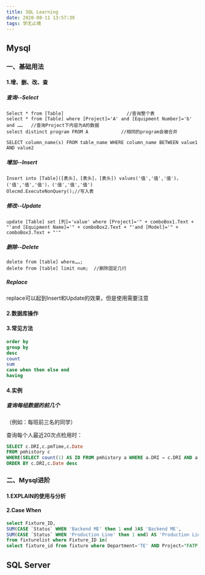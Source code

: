 ```yaml
---
title: SQL Learning
date: 2020-08-11 13:57:39
tags: 学无止境
---
```

## Mysql

### 一、基础用法

#### 1.增、删、改、查

##### 查询--Select

```mysql
Select * from [Table]                       //查询整个表
select * from [Table] where [Project]='A' and [Equipment Number]='b' and ……   //查询Project下内容为A的数据
select distinct program FROM A            //相同的program会被合并

SELECT column_name(s) FROM table_name WHERE column_name BETWEEN value1 AND value2
```

##### 增加--Insert

```mysql
Insert into [Table]([表头]，[表头]，[表头]) values('值','值','值')，('值','值','值')，('值','值','值')    
Olecmd.ExecuteNonQuery();//写入表
```

##### 修改--Update

```mysql
update [Table] set [列]='value' where [Project]='" + comboBox1.Text + "'and [Equipment Name]='" + comboBox2.Text + "'and [Model]='" + comboBox3.Text + "'"
```

##### 删除--Delete

```mysql
delete from [table] where……;
delete from [table] limit num;  //删除固定几行
```

##### Replace

replace可以起到Insert和Update的效果，但是使用需要注意

#### 2.数据库操作

#### 3.常见方法

```sql
order by
group by
desc
count
sum
case when then else end
having
```

#### 4.实例

##### 查询每组数据的前几个

（例如：每班前三名的同学）

查询每个人最近20次点检用时：

```sql
SELECT c.DRI,c.pmTime,c.Date
FROM pmhistory c
WHERE(SELECT count(1) AS ID FROM pmhistory a WHERE a.DRI = c.DRI AND a.Date >= c.Date) <= 20
ORDER BY c.DRI,c.Date desc
```

### 二、Mysql进阶

#### 1.EXPLAIN的使用与分析

#### 2.Case When

```sql
select Fixture_ID,
SUM(CASE `Status` WHEN 'Backend ME' then 1 end )AS 'Backend ME',
SUM(CASE `Status` WHEN 'Production Line' then 1 end) AS 'Production Line'
from fixturelist where Fixture_ID in(
select fixture_id from fixture where Department='TE' AND Project="FATP Common")
```

## SQL Server
